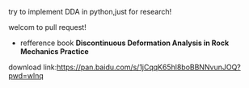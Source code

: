 try to implement DDA in python,just for research!

welcom to pull request!

* refference book 
**Discontinuous Deformation Analysis in Rock Mechanics Practice**

download link:https://pan.baidu.com/s/1jCqqK65hl8boBBNNvunJOQ?pwd=wlnq 